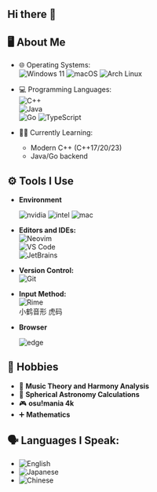 ## Hi there 👋


## 🖥️ About Me

- 🌐 Operating Systems:  
  ![Windows 11](https://img.shields.io/badge/Windows%2011-%230079d5.svg?style=for-the-badge&logo=Windows%2011&logoColor=white)
  ![macOS](https://img.shields.io/badge/mac%20os-000000?style=for-the-badge&logo=apple&logoColor=white)
  ![Arch Linux](https://img.shields.io/badge/Arch_Linux-1793D1?style=for-the-badge&logo=arch-linux&logoColor=white)

- 💻 Programming Languages:  
  ![C++](https://img.shields.io/badge/C%2B%2B-00599C?style=for-the-badge&logo=c%2B%2B&logoColor=white)  
  ![Java](https://img.shields.io/badge/Java-ED8B00?style=for-the-badge&logo=openjdk&logoColor=white)  
  ![Go](https://img.shields.io/badge/Go-00ADD8?style=for-the-badge&logo=go&logoColor=white)
  ![TypeScript](https://img.shields.io/badge/typescript-%23007ACC.svg?style=for-the-badge&logo=typescript&logoColor=white)


- 🧑‍🎓 Currently Learning:  
  - Modern C++ (C++17/20/23)
  - Java/Go backend

## ⚙️ Tools I Use  
- **Environment**

  ![nvidia](https://img.shields.io/badge/NVIDIA-RTX4060-76B900?style=for-the-badge&logo=nvidia&logoColor=white)
  ![intel](
  https://img.shields.io/badge/Intel-Core_i7_13th-0071C5?style=for-the-badge&logo=intel&logoColor=white)
  ![mac](https://img.shields.io/badge/Apple-MacBook_Air_2024-999999?style=for-the-badge&logo=apple&logoColor=white)
- **Editors and IDEs:**  
  ![Neovim](https://img.shields.io/badge/Neovim-57A143?style=for-the-badge&logo=neovim&logoColor=white)  
  ![VS Code](https://img.shields.io/badge/VS%20Code-007ACC?style=for-the-badge&logo=visual%20studio%20code&logoColor=white)  
  ![JetBrains](https://img.shields.io/badge/JetBrains-000000?style=for-the-badge&logo=jetbrains&logoColor=white)  

- **Version Control:**  
  ![Git](https://img.shields.io/badge/Git-F05032?style=for-the-badge&logo=git&logoColor=white)  

- **Input Method:**  
  ![Rime](https://img.shields.io/badge/Rime-0078D7?style=for-the-badge&logo=keyboard&logoColor=white)  
  小鹤音形
  虎码
- **Browser**

  ![edge](https://img.shields.io/badge/Microsoft_Edge-0078D7?style=for-the-badge&logo=Microsoft-edge&logoColor=white)

## 🎵 Hobbies  

- 🎼 **Music Theory and Harmony Analysis**
- 🌌 **Spherical Astronomy Calculations**  
- 🎮 **osu!mania 4k** 
- ➕ **Mathematics** 
  
## 🗣️ **Languages I Speak:**  
  - ![English](https://img.shields.io/badge/English-%2300599C.svg?style=for-the-badge&logoColor=white)  
  - ![Japanese](https://img.shields.io/badge/日本語-%2300599C.svg?style=for-the-badge&logoColor=white)  
  - ![Chinese](https://img.shields.io/badge/中文-%23F5A623.svg?style=for-the-badge&logoColor=white)  


